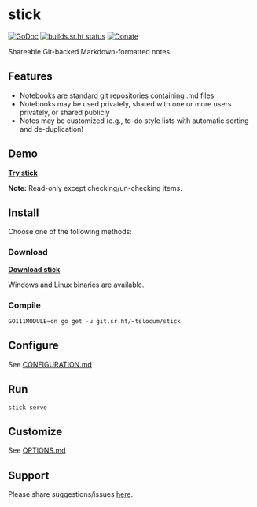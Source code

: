 # stick
[![GoDoc](https://godoc.org/git.sr.ht/~tslocum/stick?status.svg)](https://godoc.org/git.sr.ht/~tslocum/stick)
[![builds.sr.ht status](https://builds.sr.ht/~tslocum/stick.svg)](https://builds.sr.ht/~tslocum/stick?)
[![Donate](https://img.shields.io/liberapay/receives/rocketnine.space.svg?logo=liberapay)](https://liberapay.com/rocketnine.space)

Shareable Git-backed Markdown-formatted notes

## Features

- Notebooks are standard git repositories containing .md files
- Notebooks may be used privately, shared with one or more users privately, or shared publicly
- Notes may be customized (e.g., to-do style lists with automatic sorting and de-duplication)

## Demo

[**Try stick**](https://stick.rocketnine.space/#login/c89f5381659ad34bd84967fdbbb5e76834495063dc93ed3902bf4e186f4def90)

**Note:** Read-only except checking/un-checking items.

## Install

Choose one of the following methods:

### Download

[**Download stick**](https://stick.rocketnine.space/download/?sort=name&order=desc)

Windows and Linux binaries are available.

### Compile

```
GO111MODULE=on go get -u git.sr.ht/~tslocum/stick
```

## Configure

See [CONFIGURATION.md](https://man.sr.ht/~tslocum/stick/CONFIGURATION.md)

## Run

```
stick serve
```

## Customize

See [OPTIONS.md](https://man.sr.ht/~tslocum/stick/OPTIONS.md)

## Support

Please share suggestions/issues [here](https://todo.sr.ht/~tslocum/stick).
